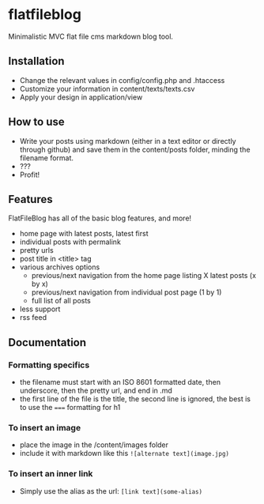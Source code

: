 flatfileblog
============

Minimalistic MVC flat file cms markdown blog tool.

## Installation

- Change the relevant values in config/config.php and .htaccess
- Customize your information in content/texts/texts.csv
- Apply your design in application/view

## How to use

- Write your posts using markdown (either in a text editor or directly through github) and save them in the content/posts folder, minding the filename format.
- ???
- Profit!

## Features

FlatFileBlog has all of the basic blog features, and more!

- home page with latest posts, latest first
- individual posts with permalink
- pretty urls
- post title in &lt;title&gt; tag
- various archives options
  - previous/next navigation from the home page listing X latest posts (x by x)
  - previous/next navigation from individual post page (1 by 1)
  - full list of all posts
- less support
- rss feed
  
## Documentation

### Formatting specifics

- the filename must start with an ISO 8601 formatted date, then underscore, then the pretty url, and end in .md
- the first line of the file is the title, the second line is ignored, the best is to use the `===` formatting for h1 

### To insert an image

- place the image in the /content/images folder
- include it with markdown like this `![alternate text](image.jpg)`


### To insert an inner link

- Simply use the alias as the url: `[link text](some-alias)`
